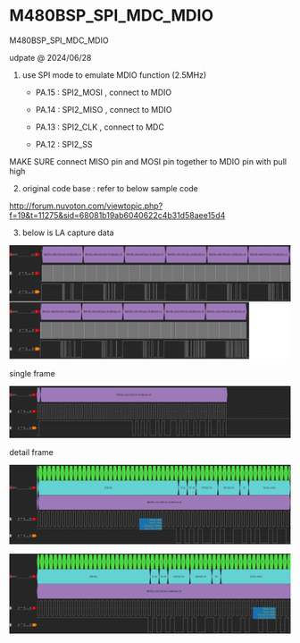 # M480BSP_SPI_MDC_MDIO
 M480BSP_SPI_MDC_MDIO

udpate @ 2024/06/28

1. use SPI mode to emulate MDIO function (2.5MHz)
	
	- PA.15 : SPI2_MOSI , connect to MDIO
		
	- PA.14 : SPI2_MISO , connect to MDIO
		
	- PA.13 : SPI2_CLK , connect to MDC
		
	- PA.12 : SPI2_SS

MAKE SURE connect MISO pin and MOSI pin together to MDIO pin with pull high

2. original code base : refer to below sample code 

http://forum.nuvoton.com/viewtopic.php?f=19&t=11275&sid=68081b19ab6040622c4b31d58aee15d4

3. below is LA capture data 

![image](https://github.com/released/M480BSP_SPI_MDC_MDIO/blob/main/LA_MDC_MDIO.jpg)


single frame

![image](https://github.com/released/M480BSP_SPI_MDC_MDIO/blob/main/LA_MDC_MDIO_single.jpg)


detail frame

![image](https://github.com/released/M480BSP_SPI_MDC_MDIO/blob/main/LA_MDIO_fram_1.jpg)

![image](https://github.com/released/M480BSP_SPI_MDC_MDIO/blob/main/LA_MDIO_fram_2.jpg)

